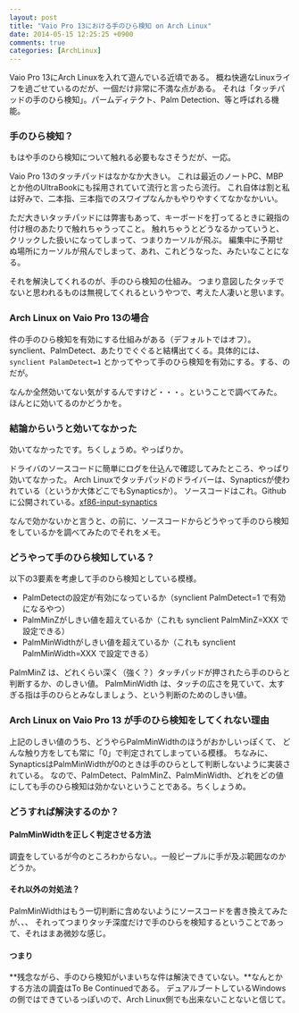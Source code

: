 ```yaml
---
layout: post
title: "Vaio Pro 13における手のひら検知 on Arch Linux"
date: 2014-05-15 12:25:25 +0900
comments: true
categories: [ArchLinux]
---
```


Vaio Pro 13にArch Linuxを入れて遊んでいる近頃である。
概ね快適なLinuxライフを過ごせているのだが、一個だけ非常に不満な点がある。
それは「タッチパッドの手のひら検知」。パームディテクト、Palm Detection、等と呼ばれる機能。

### 手のひら検知？

もはや手のひら検知について触れる必要もなさそうだが、一応。

Vaio Pro 13のタッチパッドはなかなか大きい。
これは最近のノートPC、MBPとか他のUltraBookにも採用されていて流行と言ったら流行。
これ自体は割と私は好みで、二本指、三本指でのスワイプなんかもやりやすくてなかなかいい。

ただ大きいタッチパッドには弊害もあって、キーボードを打ってるときに親指の付け根のあたりで触れちゃうってこと。
触れちゃうとどうなるかっていうと、クリックした扱いになってしまって、つまりカーソルが飛ぶ。
編集中に予期せぬ場所にカーソルが飛んでしまって、あれ、これどうなった、みたいなことになる。

それを解決してくれるのが、手のひら検知の仕組み。
つまり意図したタッチでないと思われるものは無視してくれるというやつで、考えた人凄いと思います。

### Arch Linux on Vaio Pro 13の場合

件の手のひら検知を有効にする仕組みがある（デフォルトではオフ）。
synclient、PalmDetect、あたりでぐぐると結構出てくる。具体的には、
`synclient PalamDetect=1` とかってやって手のひら検知を有効にする。する、のだが。

なんか全然効いてない気がするんですけど・・・。ということで調べてみた。
ほんとに効いてるのかどうかを。

### 結論からいうと効いてなかった

効いてなかったです。ちくしょうめ。やっぱりか。

ドライバのソースコードに簡単にログを仕込んで確認してみたところ、やっぱり効いてなかった。
Arch Linuxでタッチパッドのドライバーは、Synapticsが使われている（というか大体どこでもSynapticsか）。
ソースコードはこれ。Githubに公開されている。[xf86-input-synaptics](git:anongit.freedesktop.org/xorg/driverxf86-input-synaptics)

なんで効かないかと言うと、の前に、ソースコードからどうやって手のひら検知をしているかを調べてみたのでそれをメモ。

### どうやって手のひら検知している？

以下の3要素を考慮して手のひら検知としている模様。

- PalmDetectの設定が有効になっているか（synclient PalmDetect=1 で有効になるやつ）
- PalmMinZがしきい値を超えているか（これも synclient PalmMinZ=XXX で設定できる）
- PalmMinWidthがしきい値を超えているか（これも synclient PalmMinWidth=XXX で設定できる）

PalmMinZ は、どれくらい深く（強く？）タッチパッドが押されたら手のひらと判断するか、のしきい値。
PalmMinWidth は、タッチの広さを見ていて、太すぎる指は手のひらとみなしましょう、という判断のためのしきい値。

### Arch Linux on Vaio Pro 13 が手のひら検知をしてくれない理由

上記のしきい値のうち、どうやらPalmMinWidthのほうがおかしいっぽくて、
どんな触り方をしても常に「0」で判定されてしまっている模様。
ちなみに、SynapticsはPalmMinWidthが0のときは手のひらとして判断しないように実装されている。
なので、PalmDetect、PalmMinZ、PalmMinWidth、どれをどの値にしても手のひら検知は効かないということである。ちくしょうめ。

### どうすれば解決するのか？

#### PalmMinWidthを正しく判定させる方法

調査をしているが今のところわからない。。一般ピープルに手が及ぶ範囲なのかどうか。

#### それ以外の対処法？

PalmMinWidthはもう一切判断に含めないようにソースコードを書き換えてみたが、、、
それってつまりタッチ深度だけで手のひらを検知するということであって、それはまあ微妙な感じ。

#### つまり

**残念ながら、手のひら検知がいまいちな件は解決できていない。**なんとかする方法の調査はTo Be Continuedである。
デュアルブートしているWindowsの側ではできているっぽいので、Arch Linux側でも出来ないことないと信じて。

